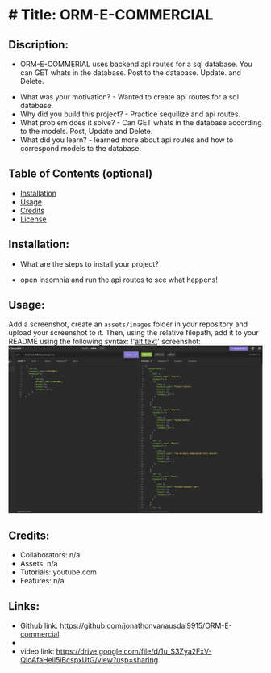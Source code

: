 # # Title: ORM-E-COMMERCIAL

## Discription:
* ORM-E-COMMERIAL uses backend api routes for a sql database. You can GET whats in the database. Post to the database. Update. and Delete. 
- What was your motivation? - Wanted to create api routes for a sql database. 
- Why did you build this project? - Practice sequilize and api routes. 
- What problem does it solve? - Can GET whats in the database according to the models. Post, Update and Delete. 
- What did you learn? - learned more about api routes and how to correspond models to the database. 

## Table of Contents (optional)
- [Installation](#installation)
- [Usage](#usage)
- [Credits](#credits)
- [License](#license)

## Installation:
- What are the steps to install your project?
* open insomnia and run the api routes to see what happens!

## Usage:
Add a screenshot, create an `assets/images` folder in your repository and upload your screenshot to it. Then, using the relative filepath, add it to your README using the following syntax: !'[alt text](assets/images/screenshot.png)'
screenshot: ![alt text](assets/images/screenshot.png)

## Credits:
* Collaborators: n/a
* Assets: n/a
* Tutorials: youtube.com
* Features: n/a
## Links:
* Github link: https://github.com/jonathonvanausdal9915/ORM-E-commercial
* 
* video link: https://drive.google.com/file/d/1u_S3Zya2FxV-QloAfaHell5iBcspxUtG/view?usp=sharing
